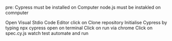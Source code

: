 pre:
Cypress must  be  installed on Computer
node.js  must  be instakled on comnputer


Open Visual Stdio Code Editor
click on Clone repository
Initialise Cypress by typing npx cypress open on terminal 
Click on run via chrome
Click on spec.cy.js
watch test automate and run

